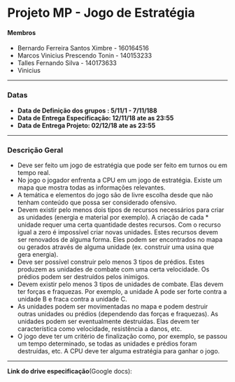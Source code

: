 # Projeto MP - Jogo de Estratégia

#### Membros

- Bernardo Ferreira Santos Ximbre - 160164516
- Marcos Vinicius Prescendo Tonin - 140153233
- Talles Fernando Silva - 140173633
- Vinicius
------------------------------------------------------------
### Datas 
*  **Data de Definição dos grupos : 5/11/1 - 7/11/188**
*  **Data de Entrega Especificação: 12/11/18 ate as 23:55**
*  **Data de Entrega Projeto: 02/12/18 ate as 23:55**
---------------------------------------------------------------
### Descrição Geral 

* Deve ser feito um jogo de estratégia que pode ser feito em turnos ou em tempo real.
* No jogo o jogador enfrenta a CPU em um jogo de estratégia. Existe um mapa que mostra todas as informações relevantes.
* A temática e elementos do jogo são de livre escolha desde que não tenham conteúdo que possa ser considerado ofensivo.
* Devem existir pelo menos dois tipos de recursos necessários para criar as unidades (energia e material por exemplo). A criação de cada * unidade requer uma certa quantidade destes recursos. Com o recurso igual a zero é impossível criar novas unidades. Estes recursos devem ser renovados de alguma forma. Eles podem ser encontrados no mapa ou gerados através de alguma unidade (ex. construir uma usina que gera energia).
* Deve ser possível construir pelo menos 3 tipos de prédios. Estes produzem as unidades de combate com uma certa velocidade. Os prédios podem ser destruídos pelos inimigos.
* Devem existir pelo menos 3 tipos de unidades de combate. Elas devem ter forças e fraquezas. Por exemplo, a unidade A pode ser forte contra a unidade B e fraca contra a unidade C.
* As unidades podem ser movimentadas no mapa e podem destruir outras unidades ou prédios (dependendo das forças e fraquezas). As unidades podem ser eventualmente destruídas. Elas devem ter característica como velocidade, resistência a danos, etc.
* O jogo deve ter um critério de finalização como, por exemplo, se passou um tempo determinado, se todas as unidades e prédios foram destruídas, etc. A CPU deve ter alguma estratégia para ganhar o jogo.

-----------------------------------------------
__Link do drive especificação__(Google docs):
